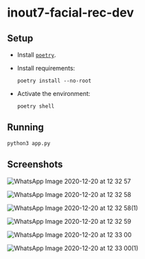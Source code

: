 # inout7-facial-rec-dev

## Setup

- Install [`poetry`](https://python-poetry.org/docs/).
- Install requirements:

  ```shell
  poetry install --no-root
  ```

- Activate the environment:

  ```shell
  poetry shell
  ```

## Running

```shell
python3 app.py
```

## Screenshots
![WhatsApp Image 2020-12-20 at 12 32 57](https://user-images.githubusercontent.com/54988782/102708820-4b0efd80-42cb-11eb-9945-05d4110202b9.jpeg)

![WhatsApp Image 2020-12-20 at 12 32 58](https://user-images.githubusercontent.com/54988782/102708836-6e39ad00-42cb-11eb-9e9c-b0ed85fb0ca3.jpeg)

![WhatsApp Image 2020-12-20 at 12 32 58(1)](https://user-images.githubusercontent.com/54988782/102708849-8c9fa880-42cb-11eb-8282-cfe5fa5e5b37.jpeg)

![WhatsApp Image 2020-12-20 at 12 32 59](https://user-images.githubusercontent.com/54988782/102708860-ab9e3a80-42cb-11eb-9f62-12fb52ee975b.jpeg)

![WhatsApp Image 2020-12-20 at 12 33 00](https://user-images.githubusercontent.com/54988782/102708872-b9ec5680-42cb-11eb-8dcb-e9a45a109d21.jpeg)

![WhatsApp Image 2020-12-20 at 12 33 00(1)](https://user-images.githubusercontent.com/54988782/102708882-c53f8200-42cb-11eb-97db-3978a0d6ca32.jpeg)
